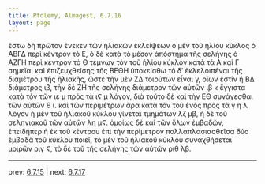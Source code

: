 ```yaml
---
title: Ptolemy, Almagest, 6.7.16
layout: page
---
```


ἔστω δὴ πρῶτον ἕνεκεν τῶν ἡλιακῶν ἐκλείψεων ὁ μὲν τοῦ ἡλίου κύκλος ὁ ΑΒΓΔ περὶ κέντρον τὸ Ε, ὁ δὲ κατὰ τὸ μέσον ἀπόστημα τῆς σελήνης ὁ ΑΖΓΗ περὶ κέντρον τὸ Θ τέμνων τὸν τοῦ ἡλίου κύκλον κατὰ τὰ Α καὶ Γ σημεῖα: καὶ ἐπιζευχθείσης τῆς ΒΕΘΗ ὑποκείσθω τὸ δʹ ἐκλελοιπέναι τῆς διαμέτρου τῆς ἡλιακῆς, ὥστε τὴν μὲν ΖΔ τοιούτων εἶναι γ, οἵων ἐστὶν ἡ ΒΔ διάμετρος ιβ, τὴν δὲ ΖΗ τῆς σελήνης διάμετρον τῶν αὐτῶν ιβ κ ἔγγιστα κατὰ τὸν τῶν ιε μ πρὸς τὰ ιϚ μ λόγον, διὰ τοῦτο δὲ καὶ τὴν ΕΘ συνάγεσθαι τῶν αὐτῶν θ ι. καὶ τῶν περιμέτρων ἄρα κατὰ τὸν τοῦ ἑνὸς πρὸς τὰ γ η λ λόγον ἡ μὲν τοῦ ἡλιακοῦ κύκλου γίνεται τμημάτων λζ μβ, ἡ δὲ τοῦ σεληνιακοῦ τῶν αὐτῶν λη μϚ. ὁμοίως δὲ καὶ τῶν ὅλων ἐμβαδῶν, ἐπειδήπερ ἡ ἐκ τοῦ κέντρου ἐπὶ τὴν περίμετρον πολλαπλασιασθεῖσα δύο ἐμβαδὰ τοῦ κύκλου ποιεῖ, τὸ μὲν τοῦ ἡλιακοῦ κύκλου συναχθήσεται μοιρῶν ριγ Ϛ, τὸ δὲ τοῦ τῆς σελήνης τῶν αὐτῶν ριθ λβ. 

---

prev: [6.7.15](../6.7.15/) | next: [6.7.17](../6.7.17/)


